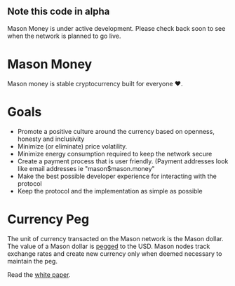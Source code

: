 ## Note this code in alpha

Mason Money is under active development. Please check back soon to see when the
network is planned to go live.

# Mason Money

Mason money is stable cryptocurrency built for everyone :heart:.

# Goals

  * Promote a positive culture around the currency based on openness, honesty
    and inclusivity
  * Minimize (or eliminate) price volatility.
  * Minimize energy consumption required to keep the network secure
  * Create a payment process that is user friendly. (Payment addresses look like
    email addresses ie
    "mason$mason.money"
  * Make the best possible developer experience for interacting with the
    protocol
  * Keep the protocol and the implementation as simple as possible

# Currency Peg
The unit of currency transacted on the  Mason network is the Mason dollar. The value of a Mason dollar is [pegged](https://en.wikipedia.org/wiki/Fixed_exchange-rate_system) to the USD. Mason nodes track exchange rates and create new currency only when deemed necessary to maintain the peg.

Read the [white paper](https://github.com/masonforest/masonmoney/blob/master/WHITEPAPER.md).
